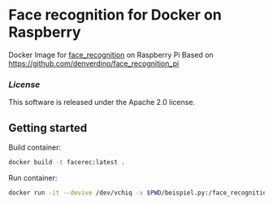 # Face recognition for Docker on Raspberry

Docker Image for [face_recognition](https://github.com/ageitgey/face_recognition) on Raspberry Pi
Based on https://github.com/denverdino/face_recognition_pi


### *License*
This software is released under the Apache 2.0 license.

## Getting started

Build container: 

```bash
docker build -t facerec:latest .
```

Run container:

```bash
docker run -it --devive /dev/vchiq -v $PWD/beispiel.py:/face_recognition/examples/beispiel.py -v $PWD/bilder:/face_recognition/examples/bilder facerec bash
```
